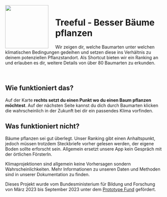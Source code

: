 <img src='assets/logo.png' align="left" height="139" style='padding-right:2vw'/>

# Treeful - Besser Bäume pflanzen

Wir zeigen dir, welche Baumarten unter welchen klimatischen Bedingungen gedeihen und setzen diese ins Verhältnis zu deinem potenziellen Pflanzstandort. Als Shortcut bieten wir ein Ranking an und erlauben es dir, weitere Details von über 80 Baumarten zu erkunden. 

<br>

## Wie funktioniert das?

Auf der Karte **rechts setzt du einen Punkt wo du einen Baum pflanzen möchtest**. Auf der nächsten Seite kannst du dich durch Baumarten klicken die wahrscheinlich in der Zukunft bei dir ein passendes Klima vorfinden. 

## Was funktioniert nicht?

Bäume pflanzen sei gut überlegt. Unser Ranking gibt einen Anhaltspunkt, jedoch müssen trotzdem Steckbriefe vorher gelesen werden, der eigene Boden sollte erforscht sein. Allgemein ersetzt unsere App kein Gespräch mit der örtlichen FörsterIn. 

Klimaprojektionen sind allgemein keine Vorhersagen sondern Wahrscheinlichkeiten. Mehr Informationen zu unseren Daten und Methoden sind in unserer Dokumentation zu finden. 

Dieses Projekt wurde vom Bundesministerium für Bildung und Forschung von März 2023 bis September 2023 unter dem [Prototype Fund](https://prototypefund.de/) gefördert. 

